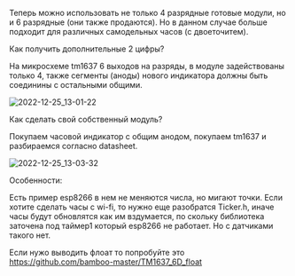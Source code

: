 Теперь можно использовать не только 4 разрядные готовые модули, но и 6 разрядные (они также продаются). Но в данном случае больше подходит для различных самодельных часов (с двоеточитем).

Как получить дополнительные 2 цифры?

На микросхеме tm1637 6 выходов на разряды, в модуле задействованы только 4, также сегменты (аноды) нового индикатора должны быть соединины с остальными общими. 


![2022-12-25_13-01-22](https://user-images.githubusercontent.com/81521477/209463923-76b26f25-d92f-4432-aa68-b6b4d74f403f.png)


Как сделать свой собственный модуль?

Покупаем часовой индикатор с общим анодом, покупаем tm1637 и разбираемся согласно datasheet.

![2022-12-25_13-03-32](https://user-images.githubusercontent.com/81521477/209464051-f042b0d3-ae64-43eb-b0d4-d7bc29f3e2e8.png)

Особенности:

Есть пример esp8266 в нем не меняются числа, но мигают точки. Если хотите сделать часы с wi-fi, то нужно еще разобратся Ticker.h, иначе часы будут обновлятся как им вздумается, по скольку библиотека заточена под таймер1 который esp8266 не работает. Но с датчиками такого нет.

Если нужо выводить флоат то попробуйте это https://github.com/bamboo-master/TM1637_6D_float
